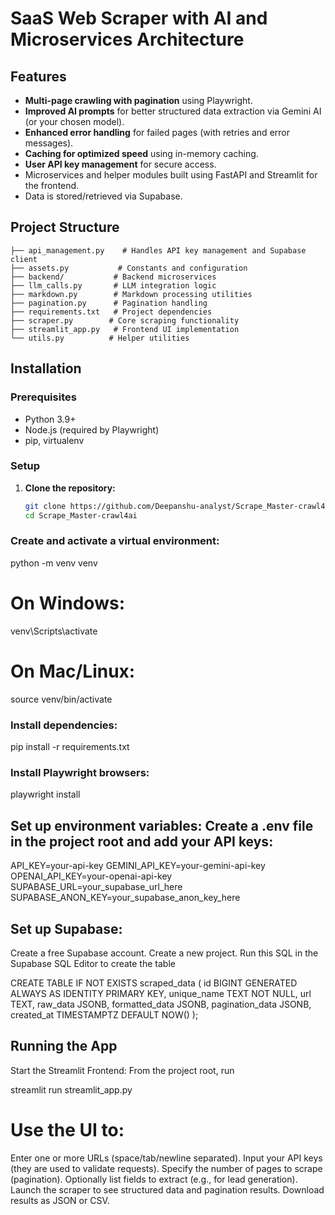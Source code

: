 # SaaS Web Scraper with AI and Microservices Architecture

## Features
- **Multi-page crawling with pagination** using Playwright.
- **Improved AI prompts** for better structured data extraction via Gemini AI (or your chosen model).
- **Enhanced error handling** for failed pages (with retries and error messages).
- **Caching for optimized speed** using in-memory caching.
- **User API key management** for secure access.
- Microservices and helper modules built using FastAPI and Streamlit for the frontend.
- Data is stored/retrieved via Supabase.

## Project Structure

```
├── api_management.py    # Handles API key management and Supabase client
├── assets.py           # Constants and configuration
├── backend/           # Backend microservices
├── llm_calls.py       # LLM integration logic
├── markdown.py        # Markdown processing utilities
├── pagination.py      # Pagination handling
├── requirements.txt   # Project dependencies
├── scraper.py        # Core scraping functionality
├── streamlit_app.py   # Frontend UI implementation
└── utils.py          # Helper utilities
```

## Installation

### Prerequisites
- Python 3.9+
- Node.js (required by Playwright)
- pip, virtualenv

### Setup
1. **Clone the repository:**
   ```bash
   git clone https://github.com/Deepanshu-analyst/Scrape_Master-crawl4ai
   cd Scrape_Master-crawl4ai

### Create and activate a virtual environment:
   python -m venv venv

# On Windows:
venv\Scripts\activate
# On Mac/Linux:
source venv/bin/activate

### Install dependencies:
pip install -r requirements.txt

### Install Playwright browsers:
playwright install

## Set up environment variables: Create a .env file in the project root and add your API keys:

API_KEY=your-api-key
GEMINI_API_KEY=your-gemini-api-key
OPENAI_API_KEY=your-openai-api-key
SUPABASE_URL=your_supabase_url_here
SUPABASE_ANON_KEY=your_supabase_anon_key_here

## Set up Supabase:

Create a free Supabase account.
Create a new project.
Run this SQL in the Supabase SQL Editor to create the table

CREATE TABLE IF NOT EXISTS scraped_data (
    id BIGINT GENERATED ALWAYS AS IDENTITY PRIMARY KEY,
    unique_name TEXT NOT NULL,
    url TEXT,
    raw_data JSONB,
    formatted_data JSONB,
    pagination_data JSONB,
    created_at TIMESTAMPTZ DEFAULT NOW()
);

## Running the App

Start the Streamlit Frontend: From the project root, run

streamlit run streamlit_app.py


# Use the UI to:
Enter one or more URLs (space/tab/newline separated).
Input your API keys (they are used to validate requests).
Specify the number of pages to scrape (pagination).
Optionally list fields to extract (e.g., for lead generation).
Launch the scraper to see structured data and pagination results.
Download results as JSON or CSV.
